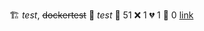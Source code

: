 🏗️  *test*, ~~dockertest~~ 
🧪  *test* 
:test_tube: 51 :x: 1 :broken_heart: 1 :see_no_evil: 0 [link](http://localhost/tests) 
